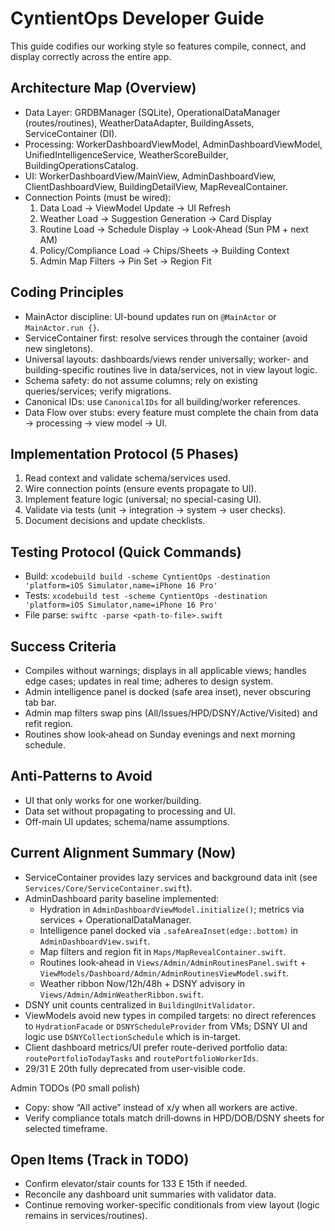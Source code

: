 # CyntientOps Developer Guide

This guide codifies our working style so features compile, connect, and display correctly across the entire app.

## Architecture Map (Overview)
- Data Layer: GRDBManager (SQLite), OperationalDataManager (routes/routines), WeatherDataAdapter, BuildingAssets, ServiceContainer (DI).
- Processing: WorkerDashboardViewModel, AdminDashboardViewModel, UnifiedIntelligenceService, WeatherScoreBuilder, BuildingOperationsCatalog.
- UI: WorkerDashboardView/MainView, AdminDashboardView, ClientDashboardView, BuildingDetailView, MapRevealContainer.
- Connection Points (must be wired):
  1) Data Load → ViewModel Update → UI Refresh
  2) Weather Load → Suggestion Generation → Card Display
  3) Routine Load → Schedule Display → Look‑Ahead (Sun PM + next AM)
  4) Policy/Compliance Load → Chips/Sheets → Building Context
  5) Admin Map Filters → Pin Set → Region Fit

## Coding Principles
- MainActor discipline: UI-bound updates run on `@MainActor` or `MainActor.run {}`.
- ServiceContainer first: resolve services through the container (avoid new singletons).
- Universal layouts: dashboards/views render universally; worker- and building-specific routines live in data/services, not in view layout logic.
- Schema safety: do not assume columns; rely on existing queries/services; verify migrations.
- Canonical IDs: use `CanonicalIDs` for all building/worker references.
- Data Flow over stubs: every feature must complete the chain from data → processing → view model → UI.

## Implementation Protocol (5 Phases)
1) Read context and validate schema/services used.
2) Wire connection points (ensure events propagate to UI).
3) Implement feature logic (universal; no special-casing UI).
4) Validate via tests (unit → integration → system → user checks).
5) Document decisions and update checklists.

## Testing Protocol (Quick Commands)
- Build: `xcodebuild build -scheme CyntientOps -destination 'platform=iOS Simulator,name=iPhone 16 Pro'`
- Tests: `xcodebuild test -scheme CyntientOps -destination 'platform=iOS Simulator,name=iPhone 16 Pro'`
- File parse: `swiftc -parse <path-to-file>.swift`

## Success Criteria
- Compiles without warnings; displays in all applicable views; handles edge cases; updates in real time; adheres to design system.
 - Admin intelligence panel is docked (safe area inset), never obscuring tab bar.
 - Admin map filters swap pins (All/Issues/HPD/DSNY/Active/Visited) and refit region.
 - Routines show look‑ahead on Sunday evenings and next morning schedule.

## Anti‑Patterns to Avoid
- UI that only works for one worker/building.
- Data set without propagating to processing and UI.
- Off-main UI updates; schema/name assumptions.

## Current Alignment Summary (Now)
- ServiceContainer provides lazy services and background data init (see `Services/Core/ServiceContainer.swift`).
- AdminDashboard parity baseline implemented:
  - Hydration in `AdminDashboardViewModel.initialize()`; metrics via services + OperationalDataManager.
  - Intelligence panel docked via `.safeAreaInset(edge:.bottom)` in `AdminDashboardView.swift`.
  - Map filters and region fit in `Maps/MapRevealContainer.swift`.
  - Routines look‑ahead in `Views/Admin/AdminRoutinesPanel.swift` + `ViewModels/Dashboard/Admin/AdminRoutinesViewModel.swift`.
  - Weather ribbon Now/12h/48h + DSNY advisory in `Views/Admin/AdminWeatherRibbon.swift`.
- DSNY unit counts centralized in `BuildingUnitValidator`.
- ViewModels avoid new types in compiled targets: no direct references to `HydrationFacade` or `DSNYScheduleProvider` from VMs; DSNY UI and logic use `DSNYCollectionSchedule` which is in-target.
- Client dashboard metrics/UI prefer route-derived portfolio data: `routePortfolioTodayTasks` and `routePortfolioWorkerIds`.
- 29/31 E 20th fully deprecated from user-visible code.

Admin TODOs (P0 small polish)
- Copy: show “All active” instead of x/y when all workers are active.
- Verify compliance totals match drill‑downs in HPD/DOB/DSNY sheets for selected timeframe.

## Open Items (Track in TODO)
- Confirm elevator/stair counts for 133 E 15th if needed.
- Reconcile any dashboard unit summaries with validator data.
- Continue removing worker-specific conditionals from view layout (logic remains in services/routines).
